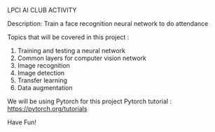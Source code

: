 LPCI AI CLUB ACTIVITY

Description:
Train a face recognition neural network to do attendance

Topics that will be covered in this project :
1. Training and testing a neural network
2. Common layers for computer vision network
3. Image recognition
4. Image detection
5. Transfer learning
6. Data augmentation


We will be using Pytorch for this project
Pytorch tutorial : https://pytorch.org/tutorials

Have Fun!


